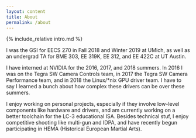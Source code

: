 ```yaml
---
layout: content
title: About
permalink: /about
---
```

{% include_relative intro.md %}

I was the GSI for EECS 270 in Fall 2018 and Winter 2019 at UMich,
as well as an undergrad TA for BME 303, EE 319K, EE 312, and EE 422C at UT Austin.

I have interned at NVIDIA for the 2016, 2017, and 2018 summers. In 2016 I was
on the Tegra SW Camera Controls team, in 2017 the Tegra SW Camera Performance team, and in 2018
the Linux/\*nix GPU driver team. I have to say I learned a bunch about 
how complex these drivers can be over these summers.

I enjoy working on personal projects, especially if they involve low-level components
like hardware and drivers, and am currently working on a better toolchain for
the LC-3 educational ISA. Besides technical stuf, I enjoy competitive shooting
like multi-gun and IDPA, and have recently begun participating in HEMA (Historical European Martial Arts).
